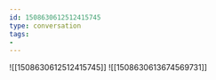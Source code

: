 ```yaml
---
id: 1508630612512415745
type: conversation
tags:
- 
---
```

![[1508630612512415745]]
![[1508630613674569731]]

